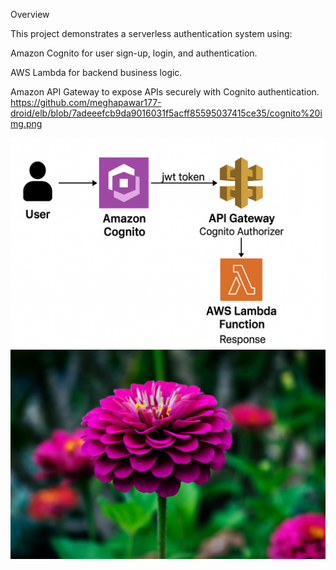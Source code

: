 Overview

This project demonstrates a serverless authentication system using:

Amazon Cognito for user sign-up, login, and authentication.

AWS Lambda for backend business logic.

Amazon API Gateway to expose APIs securely with Cognito authentication.
https://github.com/meghapawar177-droid/elb/blob/7adeeefcb9da9016031f5acff85595037415ce35/cognito%20img.png

![image alt](https://github.com/meghapawar177-droid/elb/blob/7adeeefcb9da9016031f5acff85595037415ce35/cognito%20img.png)
![image_alt](https://github.com/meghapawar177-droid/elb/blob/0b79e071e18d36ef041d120796ae9f3478e9b453/new/flower.jpg)

